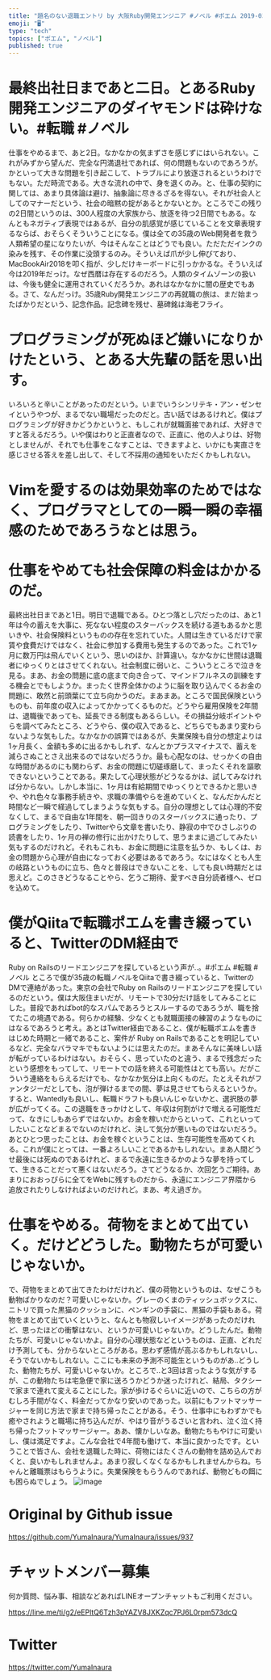 ```yaml
---
title: "題名のない退職エントリ by 大阪Ruby開発エンジニア #ノベル #ポエム 2019-03-25"
emoji: "🖥"
type: "tech"
topics: ["ポエム", "ノベル"]
published: true
---
```



# 最終出社日まであと二日。とあるRuby開発エンジニアのダイヤモンドは砕けない。#転職 #ノベル

仕事をやめるまで、あと2日。なかなかの気まずさを感じずにはいられない。これがみずから望んだ、完全な円満退社であれば、何の問題もないのであろうが。かといって大きな問題を引き起こして、トラブルにより放逐されるというわけでもない。ただ時流である。大きな流れの中で、身を退くのみ。と、仕事の契約に関しては、あまり具体論は避け、抽象論に尽きるざるを得ない。それが社会人としてのマナーだという、社会の暗黙の掟があるとかないとか。ところでこの残りの2日間というのは、300人程度の大家族から、放逐を待つ2日間でもある。なんともネガティブ表現ではあるが、自分の肌感覚が感じていることを文章表現するならば、おそらくそういうことになる。僕は全ての35歳のWeb開発者を救う人類希望の星になりたいが、今はそんなことはどうでも良い。ただただインクの染みを残す、その作業に没頭するのみ。そういえば爪が少し伸びており、MacBookAir2018を叩く指が、少しだけキーボードに引っかかるな。そういえば今は2019年だっけ。なぜ西暦は存在するのだろう。人類のタイムゾーンの扱いは、今後も健全に運用されていくだろうか。あれはなかなかに闇の歴史でもある。さて、なんだっけ。35歳Ruby開発エンジニアの再就職の旅は、まだ始まったばかりだという、記念作品。記念碑を残せ、墓碑銘は海老フライ。 

# プログラミングが死ぬほど嫌いになりかけたという、とある大先輩の話を思い出す。

いろいろと辛いことがあったのだという。いまでいうシンリテキ・アン・ゼンセイというやつが、まるでない職場だったのだと。古い話ではあるけれど。僕はプログラミングが好きかどうかというと、もしこれが就職面接であれば、大好きですと答えるだろう。いや僕はわりと正直者なので、正直に、他の人よりは、好物としませんが、それでも仕事をこなすことは、できますよと、いかにも実直さを感じさせる答えを差し出して、そして不採用の通知をいただくかもしれない。 

# Vimを愛するのは効果効率のためではなく、プログラマとしての一瞬一瞬の幸福感のためであろうなとは思う。

 

# 仕事をやめても社会保障の料金はかかるのだ。

最終出社日まであと1日。明日で退職である。ひとつ落とし穴だったのは、あと1年は今の蓄えを大事に、死なない程度のスターバックスを続ける道もあるかと思いきや、社会保険料というものの存在を忘れていた。人間は生きているだけで家賃や食費だけではなく、社会に参加する費用も発生するのであった。これで1ヶ月に数万円は飛んでいくという、思いのほか、計算違い。なかなかに世間は退職者にゆっくりとはさせてくれない。社会制度に弱いと、こういうところで泣きを見る。まあ、お金の問題に底の底まで向き合って、マインドフルネスの訓練をする機会とでもしようか。まったく世界全体かのように脳を取り込んでくるお金の問題に、敢然と前頭葉にて立ち向かうのだ。まあまあ。ところで国民保険というものも、前年度の収入によってかかってくるものだ。どうやら雇用保険を2年間は、退職後であっても、延長できる制度もあるらしい。その損益分岐ポイントやらを調べてみたところ、どうやら、僕の収入であると、どちらでもあまり変わらないような気もした。なかなかの誤算ではあるが、失業保険も自分の想定よりは1ヶ月長く、金額も多めに出るかもしれず、なんとかプラスマイナスで、蓄えを減らさぬことさえ出来るのではないだろうか。最も心配なのは、せっかくの自由な時間があるのにも関わらず、お金の問題に切磋琢磨して、まったくそれを謳歌できないということである。果たして心理状態がどうなるかは、試してみなければ分からない。しかし本当に、1ヶ月は有給期間でゆっくりとできるかと思いきや、やれ色々な事務手続きや、求職の準備やらを進めていくと、なんだかんだと時間など一瞬で経過してしまうような気もする。自分の理想としては心理的不安なくして、まるで自由な1年間を、朝一回きりのスターバックスに通ったり、プログラミングをしたり、Twitterやら文章を書いたり、静寂の中でひさしぶりの読書をしたり、1ヶ月の禅の修行に出かけたりして、思うままに過ごしてみたい気もするのだけれど。それもこれも、お金に問題に注意を払うか、もしくは、お金の問題から心理が自由になっておく必要はあるであろう。なにはなくとも人生の岐路というものに立ち、色々と普段はできないことを、しても良い時期だとは思えど。このさきどうなることやら、乞うご期待、愛すべき自分読者様へ、ゼロを込めて。 

# 僕がQiitaで転職ポエムを書き綴っていると、TwitterのDM経由で

Ruby on Railsのリードエンジニアを探しているという声が‥。#ポエム #転職 #ノベル
ところで僕が35歳の転職ノベルをQiitaで書き綴っていると、TwitterのDMで連絡があった。東京の会社でRuby on Railsのリードエンジニアを探しているのだという。僕は大阪住まいだが、リモートで30分だけ話をしてみることにした。普段であればbot的なスパムであろうとスルーするのであろうが、職を捨てたこの境遇である。何らかの経験、少なくとも就職面接の練習のようなものにはなるであろうと考え。あとはTwitter経由であること、僕が転職ポエムを書きはじめた時期と一緒であること、案件が Ruby on Railsであることを明記しているなど、完全なバラマキでもないようには思えたのだ。まあそんなに美味しい話が転がっているわけはない。おそらく、思っていたのと違う、まるで残念だったという感想をもってして、リモートでの話を終える可能性はとても高い。だがこういう連絡をもらえるだけでも、なかなか気分は上向くものだ。たとえそれがファンタジーだとしても、泡が弾けるまでの間、夢は見させてもらえるというか。すると、Wantedlyも良いし、転職ドラフトも良いんじゃないかと、選択肢の夢が広がってくる。この退職をきっかけとして、年収は何割がけで増える可能性だって、なきにしもあらずではないか。お金を稼いだからといって、これといってしたいことなどまるでないのだけれど、決して気分が悪いものではないだろう。あとひとつ思ったことは、お金を稼ぐということは、生存可能性を高めてくれる。これが僕にとっては、一番よろしいことであるかもしれない。まあ人間どうせ最後には死ぬのであるけれど、まるで永遠に生きるかのような夢を持ってして、生きることだって悪くはないだろう。さてどうなるか、次回乞うご期待。あまりにおおっぴらに全てをWebに残すものだから、永遠にエンジニア界隈から追放されたりしなければよいのだけれど。まあ、考え過ぎか。 


# 仕事をやめる。荷物をまとめて出ていく。だけどどうした。動物たちが可愛いじゃないか。

で、荷物をまとめて出てきたわけだけれど、僕の荷物というものは、なぜこうも動物ばかりなのだ？可愛いじゃないか。グレーのくまのティッシュボックスに、ニトリで買った黒猫のクッションに、ペンギンの手袋に、黒猫の手袋もある。荷物をまとめて出ていくというと、なんとも物寂しいイメージがあったのだけれど、思ったほどの衝撃はない、というか可愛いじゃないか。どうしたんだ。動物たちが、可愛いじゃないかよ。自分の心理状態などというものは、正直、どれだけ予測しても、分からないところがある。思わず感情が高ぶるかもしれないし、そうでないかもしれない。ここにも未来の予測不可能生というものがあ‥どうした、動物たちが、可愛いじゃないか。ところで‥と3回は言ったような気がするが、この動物たちは宅急便で家に送ろうかどうか迷ったけれど、結局、タクシーで家まで連れて変えることにした。家が歩けるぐらいに近いので、こちらの方がむしろ手間がなく、料金だってかなり安いのであった。以前にもフットマッサージャーを同じ方法で家まで持ち帰ったことがある。そう、仕事中にもわずかでも癒やされようと職場に持ち込んだが、やはり音がうるさいと言われ、泣く泣く持ち帰ったフットマッサージャー。ああ、懐かしいなあ。動物たちもやけに可愛いし、僕は満足ですよ。こんな会社で4年間も働けて、本当に良かったです。ということで皆さん、会社を退職した時に、荷物にはたくさんの動物を詰め込んでおくと、良いかもしれませんよ。あまり寂しくなくなるかもしれませんからね。ちゃんと離職票はもらうように。失業保険をもらうんのであれば、動物どもの餌にも困らぬでしょう。 ![image](https://files.slack.com/files-pri/T18TT376E-FH8L2N0JG/image.png?pub_secret=137d35ae51)

# Original by Github issue

https://github.com/YumaInaura/YumaInaura/issues/937








<!-- Update From Qiita API -->

# チャットメンバー募集


何か質問、悩み事、相談などあればLINEオープンチャットもご利用ください。

https://line.me/ti/g2/eEPltQ6Tzh3pYAZV8JXKZqc7PJ6L0rpm573dcQ





# Twitter


https://twitter.com/YumaInaura


<!-- Update From Qiita API -->


